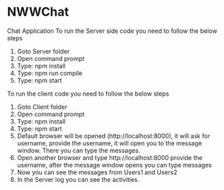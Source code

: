 # NWWChat
Chat Application
To run the Server side code you need to follow the below steps
 
1.	Goto Server folder
2.	Open command prompt
3.	Type: npm install
4.	Type: npm run compile
5.	Type: npm start
 
To run the client code you need to follow the below steps
 
1.	Goto Client folder
2.	Open command prompt
3.	Type: npm install
4.	Type: npm start
5.	Default browser will be opened (http://localhost:8000), it will ask for username, provide the username, it will open you to the message window. There you can type the messages.
6.	Open another browser and type http://localhost:8000 provide the username, after the message window opens you can type messages
7.	Now you can see the messages from Users1 and Users2
8.	In the Server log you can see the activities.
